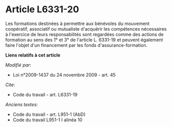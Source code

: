 # Article L6331-20

Les formations destinées à permettre aux bénévoles du mouvement coopératif, associatif ou mutualiste d'acquérir les
compétences nécessaires à l'exercice de leurs responsabilités sont regardées comme des actions de formation au sens des 1° et
3° de l'article L. 6331-19 et peuvent également faire l'objet d'un financement par les fonds d'assurance-formation.

**Liens relatifs à cet article**

_Modifié par_:

  - Loi n°2009-1437 du 24 novembre 2009 - art. 45

_Cite_:

  - Code du travail - art. L6331-19

_Anciens textes_:

  - Code du travail - art. L951-1 (AbD)
  - Code du travail L951-1 I alinéa 10
